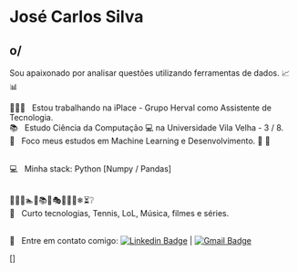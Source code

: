 # José Carlos Silva

## o/
<!--
**joscarlossr/joscarlossr** is a ✨ _special_ ✨ repository because its `README.md` (this file) appears on your GitHub profile.

Here are some ideas to get you started:

- 🔭 Atualmente estudo Ciência da Computação na Universidade Vila Velha - 3 / 8.
- 🌱 Foco meus estudos em Machine Learning e Desenvolvimento.
- 👯 I’m looking to collaborate on ...
- 🤔 I’m looking for help with ...
- 💬 Ask me about ...
- 📫 How to reach me: ...
- 😄 Pronouns: ...
- ⚡ Fun fact: ...
-->
Sou apaixonado por analisar questões utilizando ferramentas de dados. :chart_with_upwards_trend::bar_chart:


:mag_right::battery::calling:  &nbsp; Estou trabalhando na iPlace - Grupo Herval como Assistente de Tecnologia.
<br/> :books: &nbsp; Estudo Ciência da Computação :computer: na Universidade Vila Velha - 3 / 8.
<br/> :pushpin: &nbsp; Foco meus estudos em Machine Learning e Desenvolvimento. ​&#129504;
​🔌​

<br/> :computer: &nbsp; Minha stack: Python [Numpy / Pandas]

<br/> 🎻💡🎨🏊🎾📚🚿🎭⛺💀🌀❄⏳❔
<br/> 💬  &nbsp; Curto tecnologias, Tennis, LoL, Música, filmes e séries.

<br/> :email: &nbsp; Entre em contato comigo: [![Linkedin Badge](https://img.shields.io/badge/-JCarlosSilva-blue?style=flat-square&logo=Linkedin&logoColor=white&link=https://www.linkedin.com/in/j-carlos-silva/)](https://www.linkedin.com/in/j-carlos-silva/) 
| 
[![Gmail Badge](https://img.shields.io/badge/-joscarlossr@gmail.com-c14438?style=flat-square&logo=Gmail&logoColor=white&link=mailto:joscarlossr@gmail.com)](mailto:joscarlossr@gmail.com)
<br/> 

[]
